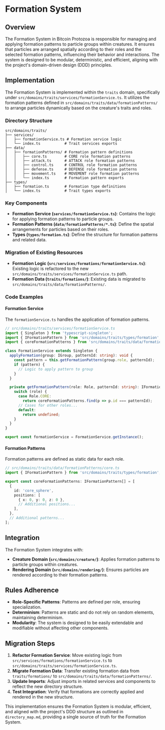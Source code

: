 
# Formation System

## Overview
The Formation System in Bitcoin Protozoa is responsible for managing and applying formation patterns to particle groups within creatures. It ensures that particles are arranged spatially according to their roles and the selected formation patterns, influencing their behavior and interactions. The system is designed to be modular, deterministic, and efficient, aligning with the project's domain-driven design (DDD) principles.

## Implementation
The Formation System is implemented within the `traits` domain, specifically under `src/domains/traits/services/formationService.ts`. It utilizes the formation patterns defined in `src/domains/traits/data/formationPatterns/` to arrange particles dynamically based on the creature's traits and roles.

### Directory Structure
```
src/domains/traits/
├── services/
│   ├── formationService.ts # Formation service logic
│   └── index.ts           # Trait services exports
├── data/
│   ├── formationPatterns/ # Formation pattern definitions
│   │   ├── core.ts        # CORE role formation patterns
│   │   ├── attack.ts      # ATTACK role formation patterns
│   │   ├── control.ts     # CONTROL role formation patterns
│   │   ├── defense.ts     # DEFENSE role formation patterns
│   │   ├── movement.ts    # MOVEMENT role formation patterns
│   │   └── index.ts       # Formation pattern exports
├── types/
│   ├── formation.ts       # Formation type definitions
│   └── index.ts           # Trait types exports
```

### Key Components
- **Formation Service (`services/formationService.ts`)**: Contains the logic for applying formation patterns to particle groups.
- **Formation Patterns (`data/formationPatterns/*.ts`)**: Define the spatial arrangements for particles based on their roles.
- **Types (`types/formation.ts`)**: Define the structure for formation patterns and related data.

### Migration of Existing Resources
- **Formation Logic (`src/services/formations/formationService.ts`)**: Existing logic is refactored to the new `src/domains/traits/services/formationService.ts` path.
- **Formation Data (`traits/formations/`)**: Existing data is migrated to `src/domains/traits/data/formationPatterns/`.

### Code Examples
#### Formation Service
The `formationService.ts` handles the application of formation patterns.
```typescript
// src/domains/traits/services/formationService.ts
import { Singleton } from 'typescript-singleton';
import { IFormationPattern } from 'src/domains/traits/types/formation';
import { coreFormationPatterns } from 'src/domains/traits/data/formationPatterns/core';

class FormationService extends Singleton {
  applyFormation(group: IGroup, patternId: string): void {
    const pattern = this.getFormationPattern(group.role, patternId);
    if (pattern) {
      // Logic to apply pattern to group
    }
  }

  private getFormationPattern(role: Role, patternId: string): IFormationPattern | undefined {
    switch (role) {
      case Role.CORE:
        return coreFormationPatterns.find(p => p.id === patternId);
      // Cases for other roles...
      default:
        return undefined;
    }
  }
}

export const formationService = FormationService.getInstance();
```

#### Formation Patterns
Formation patterns are defined as static data for each role.
```typescript
// src/domains/traits/data/formationPatterns/core.ts
import { IFormationPattern } from 'src/domains/traits/types/formation';

export const coreFormationPatterns: IFormationPattern[] = [
  {
    id: 'core_sphere',
    positions: [
      { x: 0, y: 0, z: 0 },
      // Additional positions...
    ],
  },
  // Additional patterns...
];
```

## Integration
The Formation System integrates with:
- **Creature Domain (`src/domains/creature/`)**: Applies formation patterns to particle groups within creatures.
- **Rendering Domain (`src/domains/rendering/`)**: Ensures particles are rendered according to their formation patterns.

## Rules Adherence
- **Role-Specific Patterns**: Patterns are defined per role, ensuring specialization.
- **Determinism**: Patterns are static and do not rely on random elements, maintaining determinism.
- **Modularity**: The system is designed to be easily extendable and modifiable without affecting other components.

## Migration Steps
1. **Refactor Formation Service**: Move existing logic from `src/services/formations/formationService.ts` to `src/domains/traits/services/formationService.ts`.
2. **Migrate Formation Data**: Transfer existing formation data from `traits/formations/` to `src/domains/traits/data/formationPatterns/`.
3. **Update Imports**: Adjust imports in related services and components to reflect the new directory structure.
4. **Test Integration**: Verify that formations are correctly applied and rendered in the new structure.

This implementation ensures the Formation System is modular, efficient, and aligned with the project's DDD structure as outlined in `directory_map.md`, providing a single source of truth for the Formation System.


